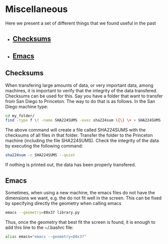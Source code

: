 # Miscellaneous
  
Here we present a set of different things that we found useful in the past

* ## [Checksums](#Checksums_P)
* ## [Emacs](#Emacs_P)


## <a id="Checksums_P"></a> Checksums

When transfering large amounts of data, or very important data, among machines, it is important to verify that the integrity of the data transfered. Checksums can be used for this. Say you have a folder that want to transfer from San Diego to Princeton. The way to do that is as follows. In the San Diego machine type:

```sh
cd my_folder/
find -type f \! -name SHA224SUMS -exec sha224sum \{\} \+ > SHA224SUMS
```

The above command will create a file called SHA224SUMS with the checksums of all files in that folder. Transfer the folder to the Princeton machine (including the file SHA224SUMS). Check the integrity of the data by executing the following command:

```sh
sha224sum -c SHA224SUMS --quiet
```

If nothing is printed out, the data has been properly transfered.


## <a id="Emacs_P"></a> Emacs

Sometimes, when using a new machine, the emacs files do not have the dimensions we want, e.g. the do not fit well in the screen. This can be fixed by specifying directly the geometry when calling emacs

```sh
emacs --geometry=88x37 library.py
```

Thus, once the geometry that best fit the screen is found, it is enough to add this line to the ~/.bashrc file:

```sh
alias emacs="emacs --geometry=88x37"
```